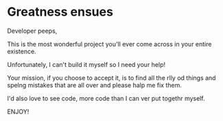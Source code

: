 # Greatness ensues

Developer peeps,

This is the most wonderful project you'll ever come across in your entire existence.

Unfortunately, I can't build it myself so I need your help!

Your mission, if you choose to accept it, is to find all the rlly od things and spelng mistakes that are all over and please halp me fix them.

I'd also love to see code, more code than I can ver put togethr myself.

ENJOY!
